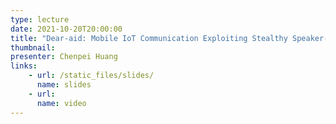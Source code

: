 ```yaml
---
type: lecture
date: 2021-10-20T20:00:00
title: "Dear-aid: Mobile IoT Communication Exploiting Stealthy Speaker-to-gyroscope Channel"
thumbnail: 
presenter: Chenpei Huang
links: 
    - url: /static_files/slides/
      name: slides
    - url: 
      name: video
---
```

